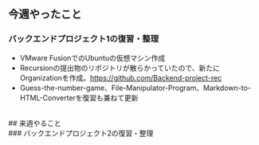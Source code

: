 ## 今週やったこと<br>
### バックエンドプロジェクト1の復習・整理
- VMware FusionでのUbuntuの仮想マシン作成<br>
- Recursionの提出物のリポジトリが散らかっていたので、新たにOrganizationを作成。https://github.com/Backend-project-rec<br>
- Guess-the-number-game、File-Manipulator-Program、Markdown-to-HTML-Converterを復習も兼ねて更新<br>
<br>
## 来週やること<br>
### バックエンドプロジェクト2の復習・整理<br>
